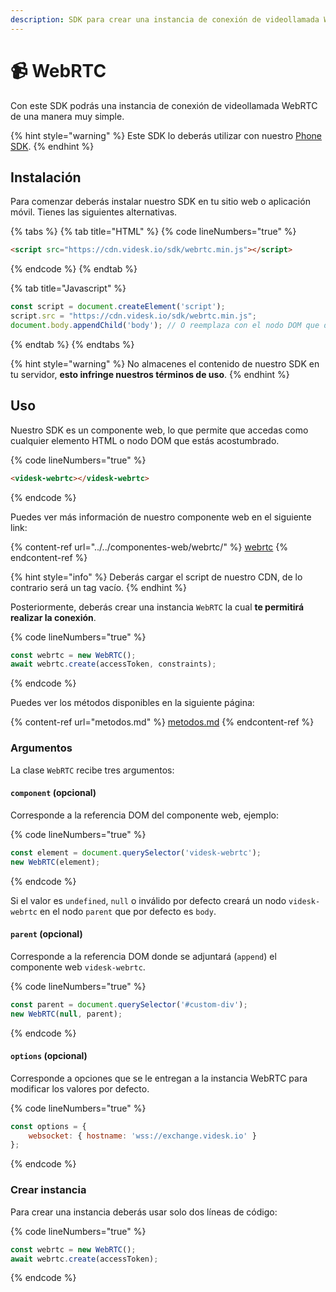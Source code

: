 ```yaml
---
description: SDK para crear una instancia de conexión de videollamada WebRTC.
---
```


# 📹 WebRTC

Con este SDK podrás una instancia de conexión de videollamada WebRTC de una manera muy simple.

{% hint style="warning" %}
Este SDK lo deberás utilizar con nuestro [Phone SDK](../phone/).
{% endhint %}

## Instalación

Para comenzar deberás instalar nuestro SDK en tu sitio web o aplicación móvil. Tienes las siguientes alternativas.

{% tabs %}
{% tab title="HTML" %}
{% code lineNumbers="true" %}
```html
<script src="https://cdn.videsk.io/sdk/webrtc.min.js"></script>
```
{% endcode %}
{% endtab %}

{% tab title="Javascript" %}
```javascript
const script = document.createElement('script');
script.src = "https://cdn.videsk.io/sdk/webrtc.min.js";
document.body.appendChild('body'); // O reemplaza con el nodo DOM que desees
```
{% endtab %}
{% endtabs %}

{% hint style="warning" %}
No almacenes el contenido de nuestro SDK en tu servidor, **esto infringe nuestros términos de uso**.
{% endhint %}

## Uso

Nuestro SDK es un componente web, lo que permite que accedas como cualquier elemento HTML o nodo DOM que estás acostumbrado.

{% code lineNumbers="true" %}
```html
<videsk-webrtc></videsk-webrtc>
```
{% endcode %}

Puedes ver más información de nuestro componente web en el siguiente link:

{% content-ref url="../../componentes-web/webrtc/" %}
[webrtc](../../componentes-web/webrtc/)
{% endcontent-ref %}

{% hint style="info" %}
Deberás cargar el script de nuestro CDN, de lo contrario será un tag vacío.
{% endhint %}

Posteriormente, deberás crear una instancia `WebRTC` la cual **te permitirá realizar la conexión**.

{% code lineNumbers="true" %}
```javascript
const webrtc = new WebRTC();
await webrtc.create(accessToken, constraints);
```
{% endcode %}

Puedes ver los métodos disponibles en la siguiente página:

{% content-ref url="metodos.md" %}
[metodos.md](metodos.md)
{% endcontent-ref %}

### Argumentos

La clase `WebRTC` recibe tres argumentos:

#### `component` (opcional)

Corresponde a la referencia DOM del componente web, ejemplo:

{% code lineNumbers="true" %}
```javascript
const element = document.querySelector('videsk-webrtc');
new WebRTC(element);
```
{% endcode %}

Si el valor es `undefined`, `null` o inválido por defecto creará un nodo `videsk-webrtc` en el nodo `parent` que por defecto es `body`.

#### `parent` (opcional)

Corresponde a la referencia DOM donde se adjuntará (`append`) el componente web `videsk-webrtc`.

{% code lineNumbers="true" %}
```javascript
const parent = document.querySelector('#custom-div');
new WebRTC(null, parent);
```
{% endcode %}

#### `options` (opcional)

Corresponde a opciones que se le entregan a la instancia WebRTC para modificar los valores por defecto.

{% code lineNumbers="true" %}
```javascript
const options = {
    websocket: { hostname: 'wss://exchange.videsk.io' }
};
```
{% endcode %}

### Crear instancia

Para crear una instancia deberás usar solo dos líneas de código:

{% code lineNumbers="true" %}
```javascript
const webrtc = new WebRTC();
await webrtc.create(accessToken);
```
{% endcode %}
